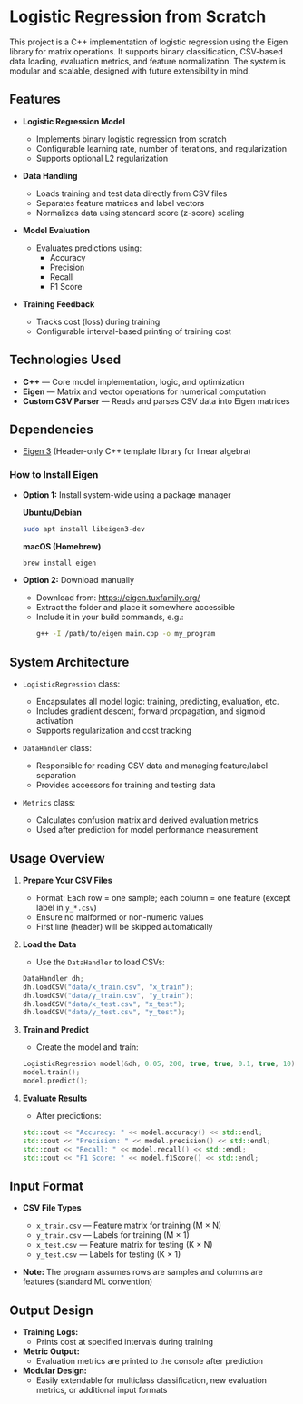 # Logistic Regression from Scratch

This project is a C++ implementation of logistic regression using the Eigen library for matrix operations. It supports binary classification, CSV-based data loading, evaluation metrics, and feature normalization. The system is modular and scalable, designed with future extensibility in mind.

## Features

- **Logistic Regression Model**
  - Implements binary logistic regression from scratch
  - Configurable learning rate, number of iterations, and regularization
  - Supports optional L2 regularization

- **Data Handling**
  - Loads training and test data directly from CSV files
  - Separates feature matrices and label vectors
  - Normalizes data using standard score (z-score) scaling

- **Model Evaluation**
  - Evaluates predictions using:
    - Accuracy
    - Precision
    - Recall
    - F1 Score

- **Training Feedback**
  - Tracks cost (loss) during training
  - Configurable interval-based printing of training cost

## Technologies Used

- **C++** — Core model implementation, logic, and optimization
- **Eigen** — Matrix and vector operations for numerical computation
- **Custom CSV Parser** — Reads and parses CSV data into Eigen matrices

## Dependencies

- [Eigen 3](https://eigen.tuxfamily.org/) (Header-only C++ template library for linear algebra)

### How to Install Eigen

- **Option 1:** Install system-wide using a package manager

  **Ubuntu/Debian**
  ```bash
  sudo apt install libeigen3-dev
  ```

  **macOS (Homebrew)**
  ```bash
  brew install eigen
  ```

- **Option 2:** Download manually

  - Download from: https://eigen.tuxfamily.org/
  - Extract the folder and place it somewhere accessible
  - Include it in your build commands, e.g.:
    ```bash
    g++ -I /path/to/eigen main.cpp -o my_program
    ```

## System Architecture

- `LogisticRegression` class:
  - Encapsulates all model logic: training, predicting, evaluation, etc.
  - Includes gradient descent, forward propagation, and sigmoid activation
  - Supports regularization and cost tracking

- `DataHandler` class:
  - Responsible for reading CSV data and managing feature/label separation
  - Provides accessors for training and testing data

- `Metrics` class:
  - Calculates confusion matrix and derived evaluation metrics
  - Used after prediction for model performance measurement

## Usage Overview

1. **Prepare Your CSV Files**
   - Format: Each row = one sample; each column = one feature (except label in `y_*.csv`)
   - Ensure no malformed or non-numeric values
   - First line (header) will be skipped automatically

2. **Load the Data**
   - Use the `DataHandler` to load CSVs:

   ```cpp
   DataHandler dh;
   dh.loadCSV("data/x_train.csv", "x_train");
   dh.loadCSV("data/y_train.csv", "y_train");
   dh.loadCSV("data/x_test.csv", "x_test");
   dh.loadCSV("data/y_test.csv", "y_test");
   ```

3. **Train and Predict**
   - Create the model and train:

   ```cpp
   LogisticRegression model(&dh, 0.05, 200, true, true, 0.1, true, 10);
   model.train();
   model.predict();
   ```

4. **Evaluate Results**
   - After predictions:

   ```cpp
   std::cout << "Accuracy: " << model.accuracy() << std::endl;
   std::cout << "Precision: " << model.precision() << std::endl;
   std::cout << "Recall: " << model.recall() << std::endl;
   std::cout << "F1 Score: " << model.f1Score() << std::endl;
   ```

## Input Format

- **CSV File Types**
  - `x_train.csv` — Feature matrix for training (M × N)
  - `y_train.csv` — Labels for training (M × 1)
  - `x_test.csv` — Feature matrix for testing (K × N)
  - `y_test.csv` — Labels for testing (K × 1)

- **Note:** The program assumes rows are samples and columns are features (standard ML convention)

## Output Design

- **Training Logs:**
  - Prints cost at specified intervals during training
- **Metric Output:**
  - Evaluation metrics are printed to the console after prediction
- **Modular Design:**
  - Easily extendable for multiclass classification, new evaluation metrics, or additional input formats
